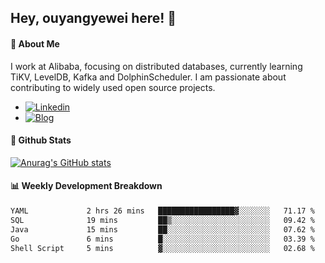 ## Hey, ouyangyewei here! :wave:

#### :rocket: About Me
I work at Alibaba, focusing on distributed databases, currently learning TiKV, LevelDB, Kafka and DolphinScheduler. I am passionate about contributing to widely used open source projects.

- [![Linkedin](https://img.shields.io/badge/LinkedIn-ouyangyewei-blue)](https://www.linkedin.com/in/ouyangyewei/)
- [![Blog](https://img.shields.io/badge/Blog-yeweiouyang-orange)](https://blog.csdn.net/yeweiouyang)

#### :star2: Github Stats
[![Anurag's GitHub stats](https://github-readme-stats.vercel.app/api?username=ouyangyewei&show_icons=true&cache_seconds=3600&theme=tokyonight)](https://github.com/anuraghazra/github-readme-stats)

#### :bar_chart: Weekly Development Breakdown
<!--START_SECTION:waka-->

```txt
YAML             2 hrs 26 mins   █████████████████▓░░░░░░░   71.17 %
SQL              19 mins         ██▒░░░░░░░░░░░░░░░░░░░░░░   09.42 %
Java             15 mins         ██░░░░░░░░░░░░░░░░░░░░░░░   07.62 %
Go               6 mins          █░░░░░░░░░░░░░░░░░░░░░░░░   03.39 %
Shell Script     5 mins          ▓░░░░░░░░░░░░░░░░░░░░░░░░   02.68 %
```

<!--END_SECTION:waka-->

